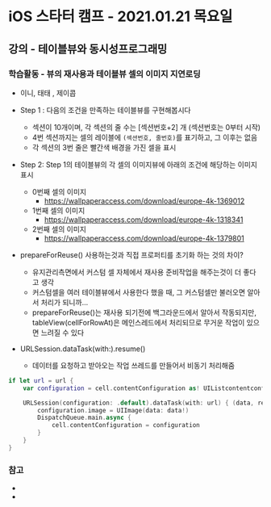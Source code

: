 # iOS 스타터 캠프 - 2021.01.21 목요일

## 강의 - 테이블뷰와 동시성프로그래밍

### 학습활동 - 뷰의 재사용과 테이블뷰 셀의 이미지 지연로딩

- 이니, 태태 , 제이콥

* Step 1 : 다음의 조건을 만족하는 테이블뷰를 구현해봅시다
  * 섹션이 10개이며, 각 섹션의 줄 수는 [섹션번호+2] 개 (섹션번호는 0부터 시작)
  * 4번 섹션까지는 셀의 레이블에 `(섹션번호, 줄번호)`를 표기하고, 그 이후는 없음
  * 각 섹션의 3번 줄은 빨간색 배경을 가진 셀을 표시

* Step 2: Step 1의 테이블뷰의 각 셀의 이미지뷰에 아래의 조건에 해당하는 이미지 표시
  * 0번째 셀의 이미지
    * https://wallpaperaccess.com/download/europe-4k-1369012
  * 1번째 셀의 이미지
    * https://wallpaperaccess.com/download/europe-4k-1318341
  * 2번째 셀의 이미지
    * https://wallpaperaccess.com/download/europe-4k-1379801


- prepareForReuse() 사용하는것과 직접 프로퍼티를 초기화 하는 것의 차이?
    - 유지관리측면에서 커스텀 셀 자체에서 재사용 준비작업을 해주는것이 더 좋다고 생각
    - 커스텀셀을 여러 테이블뷰에서 사용한다 했을 때, 그 커스텀셀만 불러오면 알아서 처리가 되니까...
    - prepareForReuse()는 재사용 되기전에 백그라운드에서 알아서 작동되지만, tableView(cellForRowAt)은 메인스레드에서 처리되므로 무거운 작업이 있으면 느려질 수 있다

- URLSession.dataTask(with:).resume()
    - 데이터를 요청하고 받아오는 작업 쓰레드를 만들어서 비동기 처리해줌 

~~~swift
if let url = url {
    var configuration = cell.contentConfiguration as! UIListcontentconfiguration

    URLSession(configuration: .default).dataTask(with: url) { (data, response, error) in
        configuration.image = UIImage(data: data!)
        DispatchQueue.main.async {
            cell.contentConfiguration = configuration
        }
    }
}

~~~


### 참고

- [](https://www.hackingwithswift.com/example-code/uikit/how-to-load-a-remote-image-url-into-uiimageview)
- [](https://gigas-blog.tistory.com/3?category=824088)
